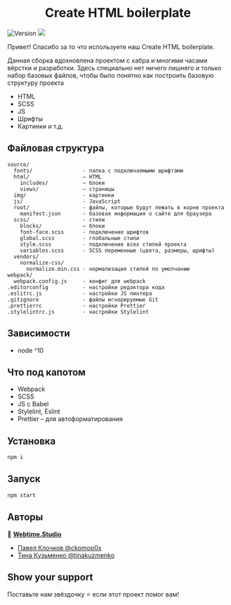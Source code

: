 <h1 align="center">Create HTML boilerplate</h1>
<p>
  <img alt="Version" src="https://img.shields.io/badge/version-1.3.0-green.svg?cacheSeconds=2592000" />
  <img src="https://img.shields.io/badge/node-%5E10.18-green.svg" />
</p>

<p>Привет! Спасибо за то что используете наш Create HTML boilerplate.</p>
<p>
  Данная сборка вдохновлена проектом с хабра и многими часами вёрстки и
  разработки. Здесь специально нет ничего лишнего и только набор базовых
  файлов, чтобы было понятно как построить базовую структуру проекта
</p>
<ul>
  <li>HTML</li>
  <li>SCSS</li>
  <li>JS</li>
  <li>Шрифты</li>
  <li>Картинки и т.д.</li>
</ul>

## Файловая структура

```
source/
  fonts/                - папка с подключаемыми шрифтами
  html/                 – HTML
    includes/           – блоки
    views/              – страницы
  img/                  - картинки
  js/                   - JavaScript
  root/                 - файлы, которые будут лежать в корне проекта
    manifest.json       - базовая информация о сайте для браузера 
  scss/                 - стили
    blocks/             – блоки
    font-face.scss      - подключение шрифтов
    global.scss         - глобальные стили
    style.scss          - подключение всех стилей проекта
    variables.scss      - SCSS переменные (цвета, размеры, шрифты)
  vendors/
    normalize-css/
      normalize.min.css - нормализация стилей по умолчанию
webpack/
  webpack.config.js     - конфиг для webpack
.editorconfig           - настройки редактора кода
.eslitrc.js             - настройки JS линтера
.gitignore              - файлы игнорируемые Git
.prettierrc             - настройки Prettier
.stylelintrc.js         - настройки Stylelint
```

## Зависимости

- node ^10

## Что под капотом

- Webpack
- SCSS
- JS с Babel
- Stylelint, Eslint
- Prettier – для автоформатирования

## Установка

```sh
npm i
```

## Запуск

```sh
npm start
```

## Авторы

👤 **[Webtime.Studio](https://github.com/webtime-studio)**

- [Павел Клочков @ckomop0x](https://github.com/ckomop0x)
- [Тина Кузьменко @tinakuzmenko](https://github.com/tinakuzmenko)

## Show your support

Поставьте нам звёздочку ⭐️ если этот проект помог вам!
